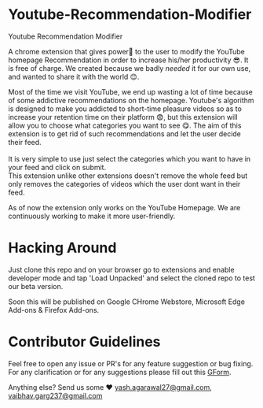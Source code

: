 # Youtube-Recommendation-Modifier
Youtube Recommendation Modifier

A chrome extension that gives power:muscle: to the user to modify the YouTube homepage Recommendation in order to increase his/her productivity :sunglasses:.
It is free of charge. We created because we badly *needed* it for our own use, and wanted to share it with the world :blush:.


Most of the time we visit YouTube, we end up wasting a lot of time because of some addictive recommendations on the homepage. Youtube's algorithm is designed to make you addicted to short-time pleasure videos so as to increase your retention time on their platform :fearful:, but this extension will allow you to choose what categories you want to see :yum:. 
The aim of this extension is to get rid of such recommendations and let the user decide their feed.
<br> </br>
It is very simple to use just select the categories which you want to have in your feed and click on submit.  
This extension unlike other extensions doesn't remove the whole feed but only removes the categories of videos which the user dont want in their feed.  

As of now the extension only works on the YouTube Homepage. We are continuously working to make it more user-friendly. 

# Hacking Around
Just clone this repo and on your browser go to extensions and enable developer  mode and tap 'Load Unpacked' and select the cloned repo to test our beta version.

Soon this will be published on Google CHrome Webstore, Microsoft Edge Add-ons & Firefox Add-ons.

# Contributor Guidelines
Feel free to open any issue or PR's for any feature suggestion or bug fixing. For any clarification or for any suggestions please fill out this [GForm](https://docs.google.com/forms/d/e/1FAIpQLSfJN5uz5FHbQXzZ0DK2XhBytrnHDTxPdNljOSeZFsmFJQz4HA/viewform).

Anything else? Send us some :heart:
yash.agarawal27@gmail.com, 
vaibhav.garg237@gmail.com
